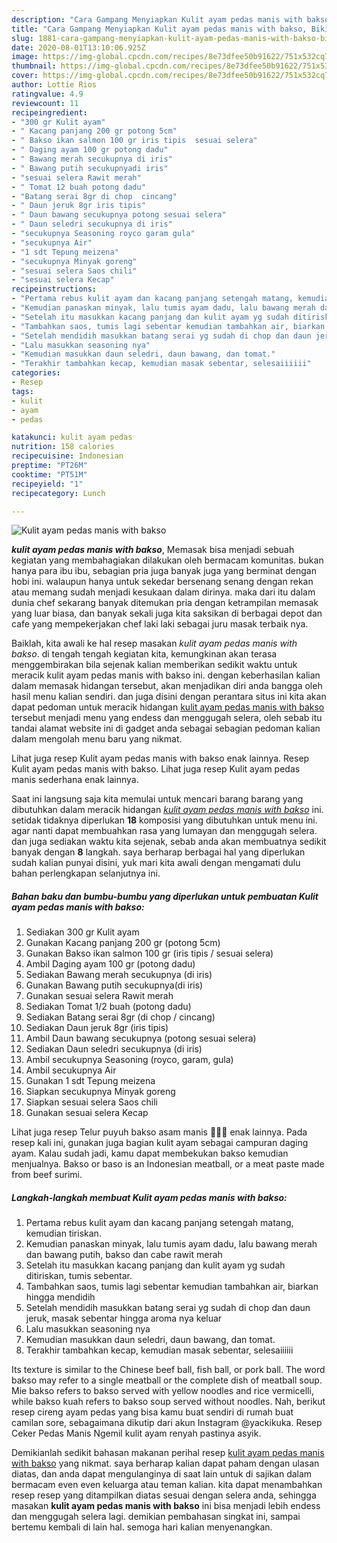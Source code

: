 ```yaml
---
description: "Cara Gampang Menyiapkan Kulit ayam pedas manis with bakso, Bikin Ngiler"
title: "Cara Gampang Menyiapkan Kulit ayam pedas manis with bakso, Bikin Ngiler"
slug: 1881-cara-gampang-menyiapkan-kulit-ayam-pedas-manis-with-bakso-bikin-ngiler
date: 2020-08-01T13:10:06.925Z
image: https://img-global.cpcdn.com/recipes/8e73dfee50b91622/751x532cq70/kulit-ayam-pedas-manis-with-bakso-foto-resep-utama.jpg
thumbnail: https://img-global.cpcdn.com/recipes/8e73dfee50b91622/751x532cq70/kulit-ayam-pedas-manis-with-bakso-foto-resep-utama.jpg
cover: https://img-global.cpcdn.com/recipes/8e73dfee50b91622/751x532cq70/kulit-ayam-pedas-manis-with-bakso-foto-resep-utama.jpg
author: Lottie Rios
ratingvalue: 4.9
reviewcount: 11
recipeingredient:
- "300 gr Kulit ayam"
- " Kacang panjang 200 gr potong 5cm"
- " Bakso ikan salmon 100 gr iris tipis  sesuai selera"
- " Daging ayam 100 gr potong dadu"
- " Bawang merah secukupnya di iris"
- " Bawang putih secukupnyadi iris"
- "sesuai selera Rawit merah"
- " Tomat 12 buah potong dadu"
- "Batang serai 8gr di chop  cincang"
- " Daun jeruk 8gr iris tipis"
- " Daun bawang secukupnya potong sesuai selera"
- " Daun seledri secukupnya di iris"
- "secukupnya Seasoning royco garam gula"
- "secukupnya Air"
- "1 sdt Tepung meizena"
- "secukupnya Minyak goreng"
- "sesuai selera Saos chili"
- "sesuai selera Kecap"
recipeinstructions:
- "Pertama rebus kulit ayam dan kacang panjang setengah matang, kemudian tiriskan."
- "Kemudian panaskan minyak, lalu tumis ayam dadu, lalu bawang merah dan bawang putih, bakso dan cabe rawit merah"
- "Setelah itu masukkan kacang panjang dan kulit ayam yg sudah ditiriskan, tumis sebentar."
- "Tambahkan saos, tumis lagi sebentar kemudian tambahkan air, biarkan hingga mendidih"
- "Setelah mendidih masukkan batang serai yg sudah di chop dan daun jeruk, masak sebentar hingga aroma nya keluar"
- "Lalu masukkan seasoning nya"
- "Kemudian masukkan daun seledri, daun bawang, dan tomat."
- "Terakhir tambahkan kecap, kemudian masak sebentar, selesaiiiiii"
categories:
- Resep
tags:
- kulit
- ayam
- pedas

katakunci: kulit ayam pedas 
nutrition: 158 calories
recipecuisine: Indonesian
preptime: "PT26M"
cooktime: "PT51M"
recipeyield: "1"
recipecategory: Lunch

---
```



![Kulit ayam pedas manis with bakso](https://img-global.cpcdn.com/recipes/8e73dfee50b91622/751x532cq70/kulit-ayam-pedas-manis-with-bakso-foto-resep-utama.jpg)

<b><i>kulit ayam pedas manis with bakso</i></b>, Memasak bisa menjadi sebuah kegiatan yang membahagiakan dilakukan oleh bermacam komunitas. bukan hanya para ibu ibu, sebagian pria juga banyak juga yang berminat dengan hobi ini. walaupun hanya untuk sekedar bersenang senang dengan rekan atau memang sudah menjadi kesukaan dalam dirinya. maka dari itu dalam dunia chef sekarang banyak ditemukan pria dengan ketrampilan memasak yang luar biasa, dan banyak sekali juga kita saksikan di berbagai depot dan cafe yang mempekerjakan chef laki laki sebagai juru masak terbaik nya.

Baiklah, kita awali ke hal resep masakan <i>kulit ayam pedas manis with bakso</i>. di tengah tengah kegiatan kita, kemungkinan akan terasa menggembirakan bila sejenak kalian memberikan sedikit waktu untuk meracik kulit ayam pedas manis with bakso ini. dengan keberhasilan kalian dalam memasak hidangan tersebut, akan menjadikan diri anda bangga oleh hasil menu kalian sendiri. dan juga disini dengan perantara situs ini kita akan dapat pedoman untuk meracik hidangan <u>kulit ayam pedas manis with bakso</u> tersebut menjadi menu yang endess dan menggugah selera, oleh sebab itu tandai alamat website ini di gadget anda sebagai sebagian pedoman kalian dalam mengolah menu baru yang nikmat.

Lihat juga resep Kulit ayam pedas manis with bakso enak lainnya. Resep Kulit ayam pedas manis with bakso. Lihat juga resep Kulit ayam pedas manis sederhana enak lainnya.


Saat ini langsung saja kita memulai untuk mencari barang barang yang dibutuhkan dalam meracik hidangan <u><i>kulit ayam pedas manis with bakso</i></u> ini. setidak tidaknya diperlukan <b>18</b> komposisi yang dibutuhkan untuk menu ini. agar nanti dapat membuahkan rasa yang lumayan dan menggugah selera. dan juga sediakan waktu kita sejenak, sebab anda akan membuatnya sedikit banyak dengan <b>8</b> langkah. saya berharap berbagai hal yang diperlukan sudah kalian punyai disini, yuk mari kita awali dengan mengamati dulu bahan perlengkapan selanjutnya ini.

<!--inarticleads1-->

##### Bahan baku dan bumbu-bumbu yang diperlukan untuk pembuatan Kulit ayam pedas manis with bakso:

1. Sediakan 300 gr Kulit ayam
1. Gunakan  Kacang panjang 200 gr (potong 5cm)
1. Gunakan  Bakso ikan salmon 100 gr (iris tipis / sesuai selera)
1. Ambil  Daging ayam 100 gr (potong dadu)
1. Sediakan  Bawang merah secukupnya (di iris)
1. Gunakan  Bawang putih secukupnya(di iris)
1. Gunakan sesuai selera Rawit merah
1. Sediakan  Tomat 1/2 buah (potong dadu)
1. Sediakan Batang serai 8gr (di chop / cincang)
1. Sediakan  Daun jeruk 8gr (iris tipis)
1. Ambil  Daun bawang secukupnya (potong sesuai selera)
1. Sediakan  Daun seledri secukupnya (di iris)
1. Ambil secukupnya Seasoning (royco, garam, gula)
1. Ambil secukupnya Air
1. Gunakan 1 sdt Tepung meizena
1. Siapkan secukupnya Minyak goreng
1. Siapkan sesuai selera Saos chili
1. Gunakan sesuai selera Kecap


Lihat juga resep Telur puyuh bakso asam manis 👩🏻‍🍳 enak lainnya. Pada resep kali ini, gunakan juga bagian kulit ayam sebagai campuran daging ayam. Kalau sudah jadi, kamu dapat membekukan bakso kemudian menjualnya. Bakso or baso is an Indonesian meatball, or a meat paste made from beef surimi. 

<!--inarticleads2-->

##### Langkah-langkah membuat Kulit ayam pedas manis with bakso:

1. Pertama rebus kulit ayam dan kacang panjang setengah matang, kemudian tiriskan.
1. Kemudian panaskan minyak, lalu tumis ayam dadu, lalu bawang merah dan bawang putih, bakso dan cabe rawit merah
1. Setelah itu masukkan kacang panjang dan kulit ayam yg sudah ditiriskan, tumis sebentar.
1. Tambahkan saos, tumis lagi sebentar kemudian tambahkan air, biarkan hingga mendidih
1. Setelah mendidih masukkan batang serai yg sudah di chop dan daun jeruk, masak sebentar hingga aroma nya keluar
1. Lalu masukkan seasoning nya
1. Kemudian masukkan daun seledri, daun bawang, dan tomat.
1. Terakhir tambahkan kecap, kemudian masak sebentar, selesaiiiiii


Its texture is similar to the Chinese beef ball, fish ball, or pork ball. The word bakso may refer to a single meatball or the complete dish of meatball soup. Mie bakso refers to bakso served with yellow noodles and rice vermicelli, while bakso kuah refers to bakso soup served without noodles. Nah, berikut resep cireng ayam pedas yang bisa kamu buat sendiri di rumah buat camilan sore, sebagaimana dikutip dari akun Instagram @yackikuka. Resep Ceker Pedas Manis Ngemil kulit ayam renyah pastinya asyik. 

Demikianlah sedikit bahasan makanan perihal resep <u>kulit ayam pedas manis with bakso</u> yang nikmat. saya berharap kalian dapat paham dengan ulasan diatas, dan anda dapat mengulanginya di saat lain untuk di sajikan dalam bermacam even even keluarga atau teman kalian. kita dapat menambahkan resep resep yang ditampilkan diatas sesuai dengan selera anda, sehingga masakan <b>kulit ayam pedas manis with bakso</b> ini bisa menjadi lebih endess dan menggugah selera lagi. demikian pembahasan singkat ini, sampai bertemu kembali di lain hal. semoga hari kalian menyenangkan.
